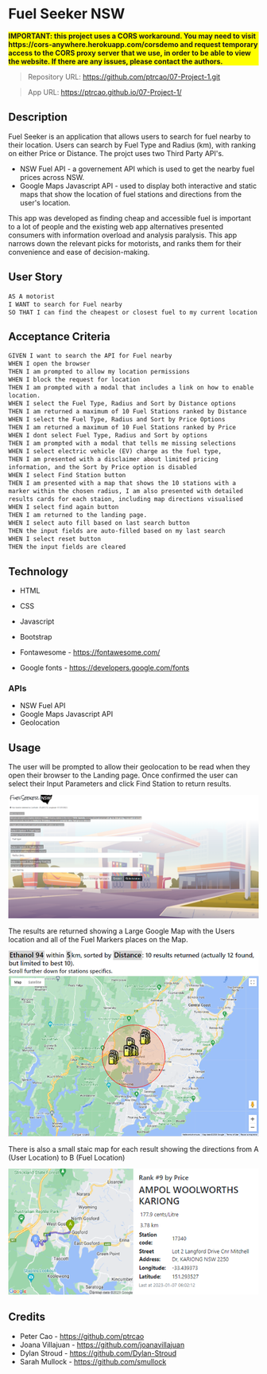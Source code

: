 # Fuel Seeker NSW

<p style="background-color:yellow;font-weight:bold;">IMPORTANT: this project uses a CORS workaround.  You may need to visit https://cors-anywhere.herokuapp.com/corsdemo and request temporary access to the CORS proxy server that we use, in order to be able to view the website.  If there are any issues, please contact the authors.</p>

> Repository URL:
> https://github.com/ptrcao/07-Project-1.git

> App URL:
> https://ptrcao.github.io/07-Project-1/




## Description

Fuel Seeker is an application that allows users to search for fuel nearby to their location. Users can search by Fuel Type and Radius (km), with ranking on either Price or Distance.
The projct uses two Third Party API's.
 - NSW Fuel API - a governement API which is used to get the nearby fuel prices across NSW.
 - Google Maps Javascript API - used to display both interactive and static maps that show the location of fuel stations and directions from the user's location. 

 This app was developed as finding cheap and accessible fuel is important to a lot of people and the existing web app alternatives presented consumers with information overload and analysis paralysis.  This app narrows down the relevant picks for motorists, and ranks them for their convenience and ease of decision-making.



## User Story

```
AS A motorist
I WANT to search for Fuel nearby
SO THAT I can find the cheapest or closest fuel to my current location
```

## Acceptance Criteria

```
GIVEN I want to search the API for Fuel nearby
WHEN I open the browser
THEN I am prompted to allow my location permissions
WHEN I block the request for location
THEN I am prompted with a modal that includes a link on how to enable location.
WHEN I select the Fuel Type, Radius and Sort by Distance options
THEN I am returned a maximum of 10 Fuel Stations ranked by Distance
WHEN I select the Fuel Type, Radius and Sort by Price Options
THEN I am returned a maximum of 10 Fuel Stations ranked by Price
WHEN I dont select Fuel Type, Radius and Sort by options
THEN I am prompted with a modal that tells me missing selections
WHEN I select electric vehicle (EV) charge as the fuel type,
THEN I am presented with a disclaimer about limited pricing information, and the Sort by Price option is disabled
WHEN I select Find Station button
THEN I am presented with a map that shows the 10 stations with a marker within the chosen radius, I am also presented with detailed results cards for each staion, including map directions visualised
WHEN I select find again button
THEN I am returned to the landing page.
WHEN I select auto fill based on last search button
THEN the input fields are auto-filled based on my last search
WHEN I select reset button
THEN the input fields are cleared

```


## Technology
- HTML
- CSS
- Javascript
- Bootstrap

- Fontawesome - https://fontawesome.com/
- Google fonts - https://developers.google.com/fonts

### APIs
- NSW Fuel API
- Google Maps Javascript API
- Geolocation

## Usage

The user will be prompted to allow their geolocation to be read when they open their browser to the Landing page. Once confirmed the user can select their Input Parameters and click Find Station to return results. 

![This shows the landing page where uses can inlcude there Fuel Choice, Radius and sort by options](./assets/images/FuelSeeker_Landing.PNG)

The results are returned showing a Large Google Map with the Users location and all of the Fuel Markers places on the Map.

![This shows a large map with the users location and markers of the fuel stations](./assets/images/largeMap.PNG)

There is also a small staic map for each result showing the directions from A (User Location) to B (Fuel Location)

![This shows a small map with the users location and direction to each specific fuel station](./assets/images/smal_map_single.PNG)




## Credits

- Peter Cao - https://github.com/ptrcao
- Joana Villajuan - https://github.com/joanavillajuan
- Dylan Stroud - https://github.com/Dylan-Stroud
- Sarah Mullock - https://github.com/smullock





